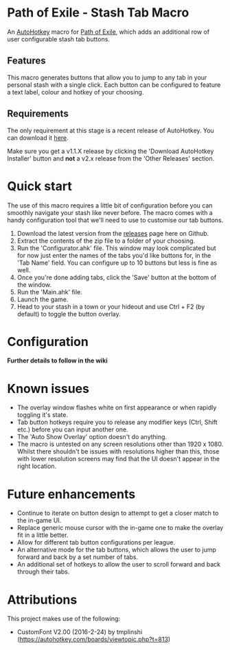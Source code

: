 # Path of Exile - Stash Tab Macro
An [AutoHotkey](https://autohotkey.com/) macro for [Path of Exile](https://www.pathofexile.com/), which adds an additional row of user configurable stash tab buttons.

## Features
This macro generates buttons that allow you to jump to any tab in your personal stash with a single click. Each button can be configured to feature a text label, colour and hotkey of your choosing.

## Requirements
The only requirement at this stage is a recent release of AutoHotkey. You can download it [here](https://autohotkey.com/download/).

Make sure you get a v1.1.X release by clicking the 'Download AutoHotkey Installer' button and **not** a v2.x release from the 'Other Releases' section.

# Quick start
The use of this macro requires a little bit of configuration before you can smoothly navigate your stash like never before. The macro comes with a handy configuration tool that we'll need to use to customise our tab buttons.

1. Download the latest version from the [releases](https://github.com/Fulch36/poe-tab-macro/releases) page here on Github.
2. Extract the contents of the zip file to a folder of your choosing.
3. Run the 'Configurator.ahk' file. This window may look complicated but for now just enter the names of the tabs you'd like buttons for, in the 'Tab Name' field. You can configure up to 10 buttons but less is fine as well.
4. Once you're done adding tabs, click the 'Save' button at the bottom of the window.
5. Run the 'Main.ahk' file.
6. Launch the game.
7. Head to your stash in a town or your hideout and use Ctrl + F2 (by default) to toggle the button overlay.

# Configuration
**Further details to follow in the wiki**

# Known issues
* The overlay window flashes white on first appearance or when rapidly toggling it's state.
* Tab button hotkeys require you to release any modifier keys (Ctrl, Shift etc.) before you can input another one.
* The 'Auto Show Overlay' option doesn't do anything.
* The macro is untested on any screen resolutions other than 1920 x 1080. Whilst there shouldn't be issues with resolutions higher than this, those with lower resolution screens may find that the UI doesn't appear in the right location.

# Future enhancements
* Continue to iterate on button design to attempt to get a closer match to the in-game UI.
* Replace generic mouse cursor with the in-game one to make the overlay fit in a little better.
* Allow for different tab button configurations per league.
* An alternative mode for the tab buttons, which allows the user to jump forward and back by a set number of tabs.
* An additional set of hotkeys to allow the user to scroll forward and back through their tabs.

# Attributions
This project makes use of the following:
* CustomFont V2.00 (2016-2-24) by tmplinshi (https://autohotkey.com/boards/viewtopic.php?t=813)
